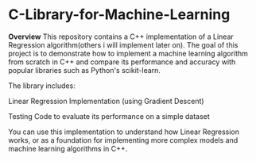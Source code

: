 # C-Library-for-Machine-Learning

**Overview**
This repository contains a C++ implementation of a Linear Regression algorithm(others i will implement later on). The goal of this project is to demonstrate how to implement a machine learning algorithm from scratch in C++ and compare its performance and accuracy with popular libraries such as Python's scikit-learn.

The library includes:

Linear Regression Implementation (using Gradient Descent)

Testing Code to evaluate its performance on a simple dataset

You can use this implementation to understand how Linear Regression works, or as a foundation for implementing more complex models and machine learning algorithms in C++.


